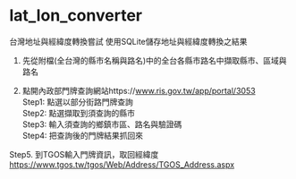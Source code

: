 # lat_lon_converter
台灣地址與經緯度轉換嘗試
使用SQLite儲存地址與經緯度轉換之結果

1. 先從附檔(全台灣的縣市名稱與路名)中的全台各縣市路名中擷取縣市、區域與路名  

2. 點開內政部門牌查詢網站https://www.ris.gov.tw/app/portal/3053  
Step1: 點選以部分街路門牌查詢  
Step2: 點選擷取到須查詢的縣市  
Step3: 輸入須查詢的鄉鎮市區、路名與驗證碼  
Step4: 把查詢後的門牌結果抓回來  

Step5. 到TGOS輸入門牌資訊，取回經緯度 
https://www.tgos.tw/tgos/Web/Address/TGOS_Address.aspx  



